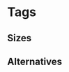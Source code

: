 <script setup>
import TagWrapper from '../../../.vitepress/wrappers/tag/TagWrapper.vue'
</script>

# Tags

<DemoContainer>
  <div class="flex justify-content-between">
    <YTag label="info" icon="y-icon icon icon-file-download" type="is-info-open"/>
    <YTag label="success" icon="y-icon icon icon-file-download" type="is-success-open"/>
    <YTag label="warning" icon="y-icon icon icon-file-download" type="is-warning-open"/>
    <YTag label="danger" icon="y-icon icon icon-file-download" type="is-danger-open"/>
    <YTag label="disabled" icon="y-icon icon icon-file-download" type="is-disabled-open"/>
  </div>

  <div class="flex justify-content-between">
    <YTag label="info" icon="y-icon icon icon-file-download" type="is-info-solid"/>
    <YTag label="success" icon="y-icon icon icon-file-download" type="is-success-solid"/>
    <YTag label="warning" icon="y-icon icon icon-file-download" type="is-warning-solid"/>
    <YTag label="danger" icon="y-icon icon icon-file-download" type="is-danger-solid"/>
    <YTag label="disabled" icon="y-icon icon icon-file-download" type="is-disabled-solid"/>
  </div>
</DemoContainer>

## Sizes
<DemoContainer>
  <div class="flex justify-content-between">
    <div>
        <YTag label="tiny" type="is-info-solid" size="tiny"/>
    </div>
    <div>
        <YTag label="small" type="is-info-solid" size="small"/>
    </div>
    <div>
        <YTag label="normal" type="is-info-solid" size="normal"/>
    </div>
    <div>
        <YTag label="large" type="is-info-solid" size="large"/>
    </div>
    <div>
        <YTag label="extra-large" type="is-info-solid" size="extra-large"/>
    </div>
  </div>
</DemoContainer>

## Alternatives
<DemoContainer>
  <div class="flex justify-content-between">
    <div>
        <YTagLabel label="open" size="tiny" type="is-info-open"/>
    </div>
    <div>
        <YTagLabel label="solid" type="is-info-solid"/>
    </div>
    <div>
        <YTagLabel :rotate="true" label="rotate" size="tiny" type="is-success-open"/>
    </div>
    <div>
      <YTagLabel :rotate="true" label="rotate" type="is-success-solid"/>
    </div>
  </div>
</DemoContainer>
